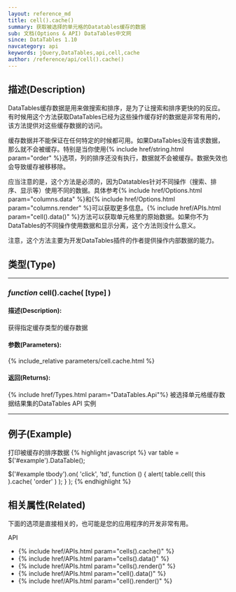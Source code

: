 ```yaml
---
layout: reference_md
title: cell().cache()
summary: 获取被选择的单元格的Datatables缓存的数据
sub: 文档(Options & API) DataTables中文网
since: DataTables 1.10
navcategory: api
keywords: jQuery,DataTables,api,cell,cache
author: /reference/api/cell().cache()
---
```


## 描述(Description)
DataTables缓存数据是用来做搜索和排序，是为了让搜索和排序更快的的反应。有时候用这个方法获取DataTables已经为这些操作缓存好的数据是非常有用的，该方法提供对这些缓存数据的访问。

缓存数据并不能保证在任何特定的时候都可用。如果DataTables没有请求数据，那么就不会被缓存。特别是当你使用{% include href/string.html param="order" %}选项，列的排序还没有执行，数据就不会被缓存。数据失效也会导致缓存被移移除。

应当注意的是，这个方法是必须的，因为Datatables针对不同操作（搜索、排序、显示等）使用不同的数据。具体参考{% include href/Options.html param="columns.data" %}和{% include href/Options.html param="columns.render" %}可以获取更多信息。{% include href/APIs.html param="cell().data()" %}方法可以获取单元格里的原始数据。如果你不为DataTables的不同操作使用数据和显示分离，这个方法则没什么意义。

注意，这个方法主要为开发DataTables插件的作者提供操作内部数据的能力。

## 类型(Type)

---

### _function_ **cell().cache( [type] )**

#### 描述(Description):
获得指定缓存类型的缓存数据 

#### 参数(Parameters):
{% include_relative parameters/cell.cache.html %}

#### 返回(Returns):

{% include href/Types.html param="DataTables.Api"%}
被选择单元格缓存数据结果集的DataTables API 实例

---

## 例子(Example)
打印被缓存的排序数据
{% highlight javascript %}
var table = $('#example').DataTable();
 
$('#example tbody').on( 'click', 'td', function () {
    alert( table.cell( this ).cache( 'order' ) );
} );
{% endhighlight %}




## 相关属性(Related)
下面的选项是直接相关的，也可能是您的应用程序的开发非常有用。

API

- {% include href/APIs.html param="cells().cache()" %}
- {% include href/APIs.html param="cells().data()" %}
- {% include href/APIs.html param="cells().render()" %}
- {% include href/APIs.html param="cell().data()" %}
- {% include href/APIs.html param="cell().render()" %}


